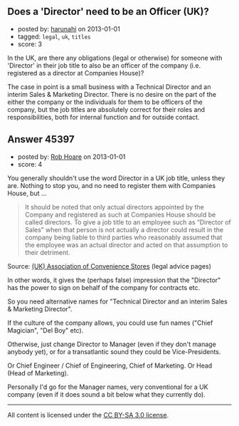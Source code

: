 ## Does a 'Director' need to be an Officer (UK)?

- posted by: [harunahi](https://stackexchange.com/users/-1/21575-harunahi) on 2013-01-01
- tagged: `legal`, `uk`, `titles`
- score: 3

In the UK, are there any obligations (legal or otherwise) for someone with 'Director' in their job title to also be an officer of the company (i.e. registered as a director at Companies House)?

The case in point is a small business with a Technical Director and an interim Sales & Marketing Director. There is no desire on the part of the either the company or the individuals for them to be officers of the company, but the job titles are absolutely correct for their roles and responsibilities, both for internal function and for outside contact. 




## Answer 45397

- posted by: [Rob Hoare](https://stackexchange.com/users/-1/19865-rob-hoare) on 2013-01-01
- score: 4

<p>You generally shouldn't use the word Director in a UK job title, unless they are. Nothing to stop you, and no need to register them with Companies House, but ...</p>

<blockquote>
  <p>It should be noted that only actual directors appointed by the Company
  and registered as such at Companies House should be called directors.
  To give a job title to an employee such as “Director of Sales” when
  that person is not actually a director could result in the company
  being liable to third parties who reasonably assumed that the employee
  was an actual director and acted on that assumption to their
  detriment.</p>
</blockquote>

<p>Source: <a href="http://www.acs.org.uk/en/Advice/legal_advice/business-administration/directors-partnerships-sole-traders.cfm" rel="nofollow">(UK) Association of Convenience Stores</a> (legal advice pages)</p>

<p>In other words, it gives the (perhaps false) impression that the "Director" has the power to sign on behalf of the company for contracts etc.</p>

<p>So you need alternative names for "Technical Director and an interim Sales &amp; Marketing Director".</p>

<p>If the culture of the company allows, you could use fun names ("Chief Magician", "Del Boy" etc). </p>

<p>Otherwise, just change Director to Manager (even if they don't manage anybody yet), or for a transatlantic sound they could be Vice-Presidents.</p>

<p>Or Chief Engineer / Chief of Engineering, Chief of Marketing.  Or Head (Head of Marketing). </p>

<p>Personally I'd go for the Manager names, very conventional for a UK company (even if it does sound a bit below what they currently do).</p>




---

All content is licensed under the [CC BY-SA 3.0 license](https://creativecommons.org/licenses/by-sa/3.0/).
